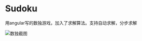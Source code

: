 # Sudoku

用angular写的数独游戏，加入了求解算法。支持自动求解，分步求解

![数独截图][1]

[1]: https://github.com/leaon4/sudu/blob/master/screenshots/screenshot.png?raw=true